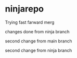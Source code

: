 # ninjarepo



Trying fast farward merg

changes done from ninja branch


second change from main branch

second change from ninja branch
